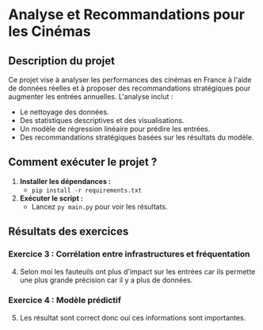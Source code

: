 # Analyse et Recommandations pour les Cinémas

## Description du projet
Ce projet vise à analyser les performances des cinémas en France à l'aide de données réelles et à proposer des recommandations stratégiques pour augmenter les entrées annuelles. L'analyse inclut :
- Le nettoyage des données.
- Des statistiques descriptives et des visualisations.
- Un modèle de régression linéaire pour prédire les entrées.
- Des recommandations stratégiques basées sur les résultats du modèle.

## Comment exécuter le projet ?
1. **Installer les dépendances :**
   - `pip install -r requirements.txt`
3. **Exécuter le script :**
   - Lancez `py main.py` pour voir les résultats.

## Résultats des exercices

### Exercice 3 : Corrélation entre infrastructures et fréquentation

4. Selon moi les fauteuils ont plus d'impact sur les entrées car ils permette une plus grande précision car il y a plus de données.

### Exercice 4 : Modèle prédictif

5. Les résultat sont correct donc oui ces informations sont importantes.
